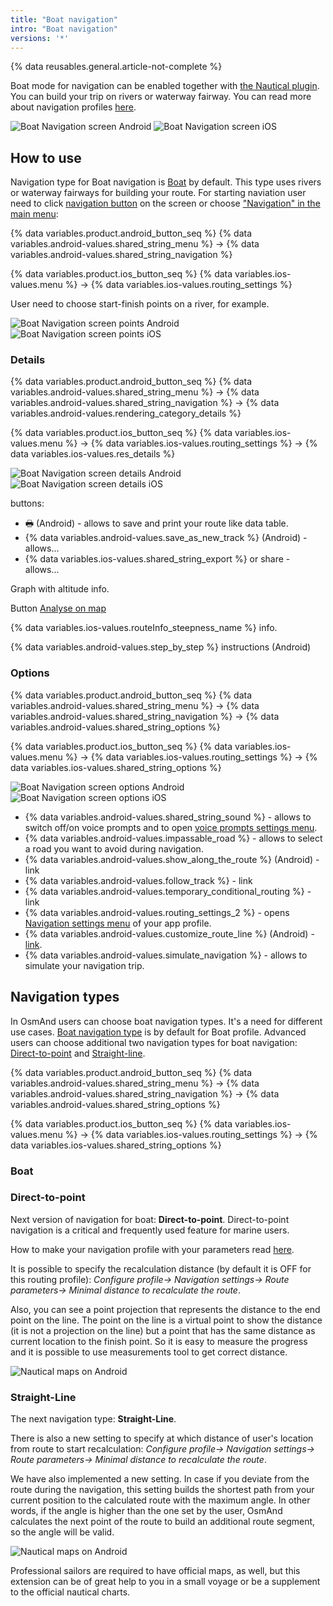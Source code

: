 ```yaml
---
title: "Boat navigation"
intro: "Boat navigation"
versions: '*'
---
```


{% data reusables.general.article-not-complete %}


Boat mode for navigation can be enabled together with [the Nautical plugin](/osmand/plugins/nautical-charts). You can build your trip on rivers or waterway fairway. You can read more about navigation profiles [here](/osmand/personal/profiles).

![Boat Navigation screen Android](/assets/images/navigation/boat/boat_navigation_android.png) ![Boat Navigation screen iOS](/assets/images/navigation/boat/boat_navigation_ios.png)
  
## How to use

Navigation type for Boat navigation is [Boat](/osmand/navigation/boat-navigation#boat) by default. This type uses rivers or waterway fairways for building your route. 
For starting naviation user need to click [navigation button](/osmand/widgets/map-buttons#directions) on the screen or choose ["Navigation" in the main menu](/osmand/start-with/main-menu#features):

{% data variables.product.android_button_seq %} {% data variables.android-values.shared_string_menu %} → {% data variables.android-values.shared_string_navigation %}

{% data variables.product.ios_button_seq %} {% data variables.ios-values.menu %} → {% data variables.ios-values.routing_settings %}

User need to choose start-finish points on a river, for example. 

![Boat Navigation screen points Android](/assets/images/navigation/boat/boat_navigation_points_android.png) ![Boat Navigation screen points iOS](/assets/images/navigation/boat/boat_navigation_points_ios.png)

### Details

{% data variables.product.android_button_seq %} {% data variables.android-values.shared_string_menu %} → {% data variables.android-values.shared_string_navigation %} → {% data variables.android-values.rendering_category_details %}

{% data variables.product.ios_button_seq %} {% data variables.ios-values.menu %} → {% data variables.ios-values.routing_settings %} → {% data variables.ios-values.res_details %}

![Boat Navigation screen details Android](/assets/images/navigation/boat/boat_navigation_details_android.png) ![Boat Navigation screen details iOS](/assets/images/navigation/boat/boat_navigation_details_ios.png)

buttons:
- &#128438; (Android) - allows to save and print your route like data table.
- {% data variables.android-values.save_as_new_track %} (Android) - allows...
- {% data variables.ios-values.shared_string_export %} or share - allows...

Graph with altitude info.

Button [Analyse on map](/osmand/navigation/route-navigation#details)

{% data variables.ios-values.routeInfo_steepness_name %} info.

{% data variables.android-values.step_by_step %} instructions (Android)


### Options

{% data variables.product.android_button_seq %} {% data variables.android-values.shared_string_menu %} → {% data variables.android-values.shared_string_navigation %} → {% data variables.android-values.shared_string_options %}

{% data variables.product.ios_button_seq %} {% data variables.ios-values.menu %} → {% data variables.ios-values.routing_settings %} → {% data variables.ios-values.shared_string_options %}

![Boat Navigation screen options Android](/assets/images/navigation/boat/boat_navigation_options_android.png) ![Boat Navigation screen options iOS](/assets/images/navigation/boat/boat_navigation_options_ios.png)

- {% data variables.android-values.shared_string_sound %} - allows to switch off/on voice prompts and to open [voice prompts settings menu](/osmand/personal/profiles#navigation-settings).
- {% data variables.android-values.impassable_road %} - allows to select a road you want to avoid during navigation.
- {% data variables.android-values.show_along_the_route %} (Android) - link
- {% data variables.android-values.follow_track %} - link
- {% data variables.android-values.temporary_conditional_routing %} - link
- {% data variables.android-values.routing_settings_2 %} - opens [Navigation settings menu](/osmand/personal/profiles#navigation-settings) of your app profile.
- {% data variables.android-values.customize_route_line %} (Android) - [link](/osmand/map/tracks-on-map#route-appearance-android).
- {% data variables.android-values.simulate_navigation %} - allows to simulate your navigation trip.


## Navigation types

In OsmAnd users can choose boat navigation types. It's a need for different use cases. 
[Boat navigation type](/osmand/navigation/boat-navigation#boat) is by default for Boat profile. Advanced users can choose additional two navigation types for boat navigation: [Direct-to-point](/navigation/boat-navigation#direct-to-point) and [Straight-line](/osmand/navigation/boat-navigation#straight-line).

{% data variables.product.android_button_seq %} {% data variables.android-values.shared_string_menu %} → {% data variables.android-values.shared_string_navigation %} → {% data variables.android-values.shared_string_options %}

{% data variables.product.ios_button_seq %} {% data variables.ios-values.menu %} → {% data variables.ios-values.routing_settings %} → {% data variables.ios-values.shared_string_options %}

### Boat



### Direct-to-point

Next version of navigation for boat:  **Direct-to-point**. Direct-to-point navigation is a critical and frequently used feature for marine users.

How to make your navigation profile with your parameters read  [here](https://osmand.net/features/navigation-profiles#create).

It is possible to specify the recalculation distance (by default it is OFF for this routing profile):  _Configure profile-> Navigation settings-> Route parameters-> Minimal distance to recalculate the route_.

Also, you can see a point projection that represents the distance to the end point on the line. The point on the line is a virtual point to show the distance (it is not a projection on the line) but a point that has the same distance as current location to the finish point. So it is easy to measure the progress and it is possible to use measurements tool to get correct distance.

  ![Nautical maps on Android](/assets/images/plugins/nautical-charts/np_and_5.jpg)

### Straight-Line

The next navigation type:  **Straight-Line**.

There is also a new setting to specify at which distance of user's location from route to start recalculation:  _Configure profile-> Navigation settings-> Route parameters-> Minimal distance to recalculate the route_.

We have also implemented a new setting. In case if you deviate from the route during the navigation, this setting builds the shortest path from your current position to the calculated route with the maximum angle. In other words, if the angle is higher than the one set by the user, OsmAnd calculates the next point of the route to build an additional route segment, so the angle will be valid.

  ![Nautical maps on Android](/assets/images/plugins/nautical-charts/np_and_6.jpg)

Professional sailors are required to have official maps, as well, but this extension can be of great help to you in a small voyage or be a supplement to the official nautical charts.
